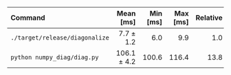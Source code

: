 | Command | Mean [ms] | Min [ms] | Max [ms] | Relative |
|:---|---:|---:|---:|---:|
| `./target/release/diagonalize` | 7.7 ± 1.2 | 6.0 | 9.9 | 1.0 |
| `python numpy_diag/diag.py` | 106.1 ± 4.2 | 100.6 | 116.4 | 13.8 |
